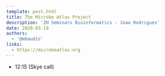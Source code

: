 ```yaml
---
template: post.html
title: The Microbe Atlas Project
description: 'ZH Seminars Bioinformatics - Joao Rodrigues'
date: 2020-03-19
authors:
  - '@mbaudis'
links: 
  - https://microbeatlas.org
---
```



* 12:15 (Skye call)

<!--more-->
